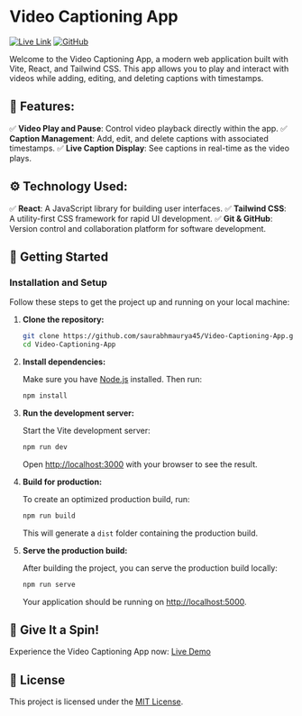 # Video Captioning App

[![Live Link](https://img.shields.io/badge/Live%20Link-Video%20Captioning%20App-blue)](https://video-captioning-app-v1.netlify.app/)
[![GitHub](https://img.shields.io/badge/GitHub-Video%20Captioning%20App-green)](https://github.com/saurabhmaurya45/Video-Captioning-App)

Welcome to the Video Captioning App, a modern web application built with Vite, React, and Tailwind CSS. This app allows you to play and interact with videos while adding, editing, and deleting captions with timestamps.

## 🍕 Features:

✅ **Video Play and Pause**: Control video playback directly within the app.
✅ **Caption Management**: Add, edit, and delete captions with associated timestamps.
✅ **Live Caption Display**: See captions in real-time as the video plays.

## ⚙ Technology Used:

✅ **React**: A JavaScript library for building user interfaces.
✅ **Tailwind CSS**: A utility-first CSS framework for rapid UI development.
✅ **Git & GitHub**: Version control and collaboration platform for software development.

## 🚀 Getting Started

### Installation and Setup

Follow these steps to get the project up and running on your local machine:

1. **Clone the repository:**

    ```bash
    git clone https://github.com/saurabhmaurya45/Video-Captioning-App.git
    cd Video-Captioning-App
    ```

2. **Install dependencies:**

    Make sure you have [Node.js](https://nodejs.org/) installed. Then run:

    ```bash
    npm install
    ```

3. **Run the development server:**

    Start the Vite development server:

    ```bash
    npm run dev
    ```

    Open [http://localhost:3000](http://localhost:3000) with your browser to see the result.

4. **Build for production:**

    To create an optimized production build, run:

    ```bash
    npm run build
    ```

    This will generate a `dist` folder containing the production build.

5. **Serve the production build:**

    After building the project, you can serve the production build locally:

    ```bash
    npm run serve
    ```

    Your application should be running on [http://localhost:5000](http://localhost:5000).

## 🌟 Give It a Spin!

Experience the Video Captioning App now: [Live Demo](https://video-captioning-app-v1.netlify.app/)

## 📝 License

This project is licensed under the [MIT License](LICENSE).
